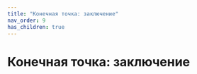 ```yaml
---
title: "Конечная точка: заключение"
nav_order: 9
has_children: true
---
```


# Конечная точка: заключение
